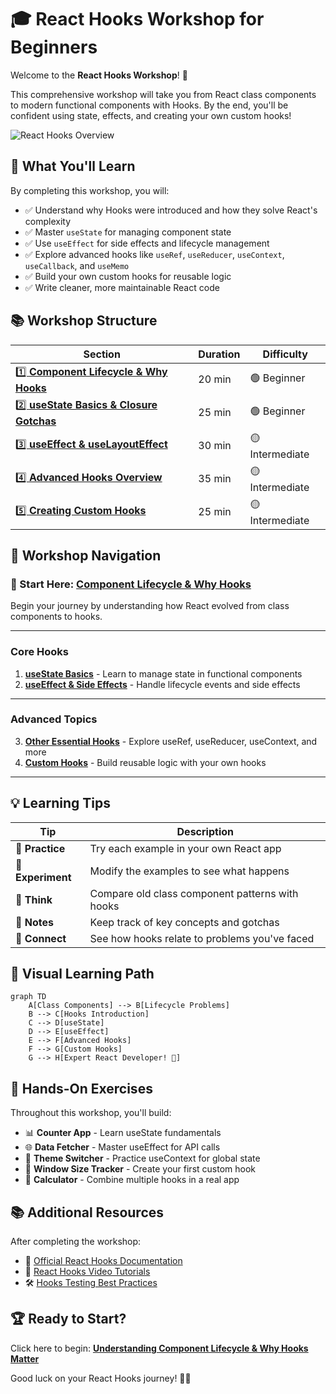 # 🎓 React Hooks Workshop for Beginners

Welcome to the **React Hooks Workshop**! 🚀

This comprehensive workshop will take you from React class components to modern functional components with Hooks. By the end, you'll be confident using state, effects, and creating your own custom hooks!

![React Hooks Overview](https://eu-central-1-shared-euc1-02.graphassets.com/AvHQ3RDvFSousA8iwElOKz/WEhwcZdrSTSw7xhz1zCl)

## 🎯 What You'll Learn

By completing this workshop, you will:

- ✅ Understand why Hooks were introduced and how they solve React's complexity
- ✅ Master `useState` for managing component state
- ✅ Use `useEffect` for side effects and lifecycle management
- ✅ Explore advanced hooks like `useRef`, `useReducer`, `useContext`, `useCallback`, and `useMemo`
- ✅ Build your own custom hooks for reusable logic
- ✅ Write cleaner, more maintainable React code

## 📚 Workshop Structure

| Section | Duration | Difficulty |
|---------|----------|------------|
| [1️⃣ **Component Lifecycle & Why Hooks**](./component-life-cycle.md) | 20 min | 🟢 Beginner |
| [2️⃣ **useState Basics & Closure Gotchas**](./use-state-basics.md)  | 25 min | 🟢 Beginner |
| [3️⃣ **useEffect & useLayoutEffect**](./side-effects.md)  | 30 min | 🟡 Intermediate |
| [4️⃣ **Advanced Hooks Overview**](./other-hooks.md)  | 35 min | 🟡 Intermediate |
| [5️⃣ **Creating Custom Hooks**](./custom-hooks.md)  | 25 min | 🟡 Intermediate |

## 📖 Workshop Navigation

### 🏁 Start Here: [Component Lifecycle & Why Hooks](./component-life-cycle.md)

Begin your journey by understanding how React evolved from class components to hooks.

---

### Core Hooks

1. **[useState Basics](./use-state-basics.md)** - Learn to manage state in functional components
2. **[useEffect & Side Effects](./side-effects.md)** - Handle lifecycle events and side effects

---

### Advanced Topics

3. **[Other Essential Hooks](./other-hooks.md)** - Explore useRef, useReducer, useContext, and more
4. **[Custom Hooks](./custom-hooks.md)** - Build reusable logic with your own hooks

---

## 💡 Learning Tips

| Tip | Description |
|-----|-------------|
| 🔄 **Practice** | Try each example in your own React app |
| 🧪 **Experiment** | Modify the examples to see what happens |
| 🤔 **Think** | Compare old class component patterns with hooks |
| 📝 **Notes** | Keep track of key concepts and gotchas |
| 🔗 **Connect** | See how hooks relate to problems you've faced |

## 🎨 Visual Learning Path

```mermaid
graph TD
    A[Class Components] --> B[Lifecycle Problems]
    B --> C[Hooks Introduction]
    C --> D[useState]
    D --> E[useEffect]
    E --> F[Advanced Hooks]
    F --> G[Custom Hooks]
    G --> H[Expert React Developer! 🎉]
```

## 🔧 Hands-On Exercises

Throughout this workshop, you'll build:

- 📊 **Counter App** - Learn useState fundamentals
- 🌐 **Data Fetcher** - Master useEffect for API calls
- 🎨 **Theme Switcher** - Practice useContext for global state
- 📏 **Window Size Tracker** - Create your first custom hook
- 🧮 **Calculator** - Combine multiple hooks in a real app

## 📚 Additional Resources

After completing the workshop:

- 📖 [Official React Hooks Documentation](https://reactjs.org/docs/hooks-intro.html)
- 🎥 [React Hooks Video Tutorials](https://youtu.be/LlvBzyy-558?si=r95JIe4Z0C8KNspJ)
- 🛠️ [Hooks Testing Best Practices](https://medium.com/@ignatovich.dm/testing-react-hooks-best-practices-with-examples-d3fb5246aa09)

## 🏆 Ready to Start?

Click here to begin: **[Understanding Component Lifecycle & Why Hooks Matter](./component-life-cycle.md)**

Good luck on your React Hooks journey! 🚀✨
